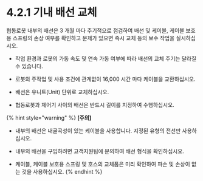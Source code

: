 # 4.2.1 기내 배선 교체

협동로봇 내부의 배선은 3 개월 마다 주기적으로 점검하여 배선 및 케이블, 케이블 보호용 스프링의 손상 여부를 확인하고 문제가 있으면 즉시 교체 등의 보수 작업을 실시하십시오.

*   작업 환경과 로봇의 가동 속도 및 연속 가동 여부에 따라 배선의 교체 주기는 달라질 수 있습니다.


*   로봇의 주작업 및 사용 조건에 관계없이 16,000 시간 마다 케이블을 교환하십시오.


*   배선은 유니트(Unit) 단위로 교체하십시오.


* 협동로봇과 제어기 사이의 배선은 반드시 길이를 지정하여 수행하십시오.

{% hint style="warning" %}
**\[주의]**

*   내부의 배선은 내굴곡성이 있는 케이블을 사용합니다. 지정된 유형의 전선만 사용하십시오.


*   내부의 배선을 구입하려면 고객지원팀에 문의하여 배선 형식을 확인하십시오.


* 케이블, 케이블 보호용 스프링 및 호스의 교체품은 미리 확인하여 파손 및 손상이 없는 것을 사용하십시오.
{% endhint %}
